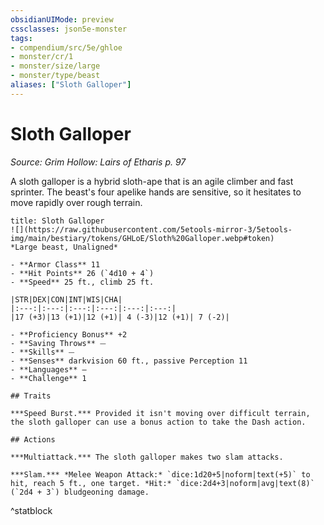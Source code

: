 ```yaml
---
obsidianUIMode: preview
cssclasses: json5e-monster
tags:
- compendium/src/5e/ghloe
- monster/cr/1
- monster/size/large
- monster/type/beast
aliases: ["Sloth Galloper"]
---
```

# Sloth Galloper
*Source: Grim Hollow: Lairs of Etharis p. 97*  

A sloth galloper is a hybrid sloth-ape that is an agile climber and fast sprinter. The beast's four apelike hands are sensitive, so it hesitates to move rapidly over rough terrain.

```ad-statblock
title: Sloth Galloper
![](https://raw.githubusercontent.com/5etools-mirror-3/5etools-img/main/bestiary/tokens/GHLoE/Sloth%20Galloper.webp#token)
*Large beast, Unaligned*

- **Armor Class** 11
- **Hit Points** 26 (`4d10 + 4`)
- **Speed** 25 ft., climb 25 ft.

|STR|DEX|CON|INT|WIS|CHA|
|:---:|:---:|:---:|:---:|:---:|:---:|
|17 (+3)|13 (+1)|12 (+1)| 4 (-3)|12 (+1)| 7 (-2)|

- **Proficiency Bonus** +2
- **Saving Throws** ⏤
- **Skills** ⏤
- **Senses** darkvision 60 ft., passive Perception 11
- **Languages** —
- **Challenge** 1

## Traits

***Speed Burst.*** Provided it isn't moving over difficult terrain, the sloth galloper can use a bonus action to take the Dash action.

## Actions

***Multiattack.*** The sloth galloper makes two slam attacks.

***Slam.*** *Melee Weapon Attack:* `dice:1d20+5|noform|text(+5)` to hit, reach 5 ft., one target. *Hit:* `dice:2d4+3|noform|avg|text(8)` (`2d4 + 3`) bludgeoning damage.
```
^statblock